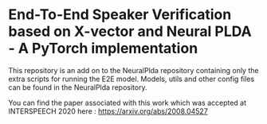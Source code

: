 
# End-To-End Speaker Verification based on X-vector and Neural PLDA - A PyTorch implementation

This repository is an add on to the NeuralPlda repository containing only the extra scripts for running the E2E model. Models, utils and other config files can be found in the NeuralPlda repository.

You can find the paper associated with this work which was accepted at INTERSPEECH 2020 here : https://arxiv.org/abs/2008.04527 
